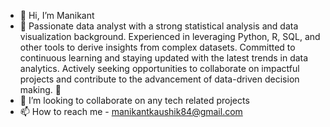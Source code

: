 - 👋 Hi, I’m Manikant
- 👀 Passionate data analyst with a strong statistical analysis and data visualization background. Experienced in leveraging Python, R, SQL, and other tools to derive insights from complex datasets. Committed to continuous learning and staying updated with the latest trends in data analytics. Actively seeking opportunities to collaborate on impactful projects and contribute to the advancement of data-driven decision making. 🌱
- 💞️ I’m looking to collaborate on any tech related projects
- 📫 How to reach me - manikantkaushik84@gmail.com

<!---
Manikant23/Manikant23 is a ✨ special ✨ repository because its `README.md` (this file) appears on your GitHub profile.
You can click the Preview link to take a look at your changes.
--->
